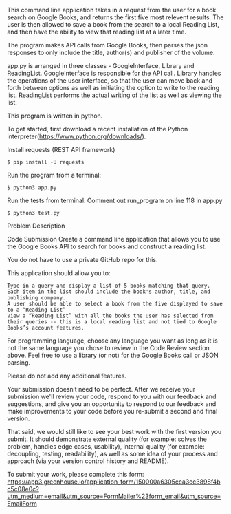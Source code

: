 This command line application takes in a request from the user for a book search on Google Books, and returns the first five most relevent results. The user is then allowed to save a book from the search to a local Reading List, and then have the ability to view that reading list at a later time.

The program makes API calls from Google Books, then parses the json responses to only include the title, author(s) and publisher of the volume.

app.py is arranged in three classes - GoogleInterface, Library and ReadingList. GoogleInterface is responsible for the API call. Library handles the operations of the user interface, so that the user can move back and forth between options as well as initiating the option to write to the reading list. ReadingList performs the actual writing of the list as well as viewing the list.

This program is written in python.

To get started, first download a recent installation of the Python interpreter(https://www.python.org/downloads/).

Install requests (REST API framework)

```
$ pip install -U requests
```

Run the program from a terminal:

```
$ python3 app.py
```

Run the tests from terminal:
Comment out run_program on line 118 in app.py

```
$ python3 test.py
```

Problem Description

Code Submission
Create a command line application that allows you to use the Google Books API to search for books and construct a reading list.

You do not have to use a private GitHub repo for this.

This application should allow you to:

    Type in a query and display a list of 5 books matching that query.
    Each item in the list should include the book's author, title, and publishing company.
    A user should be able to select a book from the five displayed to save to a “Reading List”
    View a “Reading List” with all the books the user has selected from their queries -- this is a local reading list and not tied to Google Books’s account features.

For programming language, choose any language you want as long as it is not the same language you chose to review in the Code Review section above. Feel free to use a library (or not) for the Google Books call or JSON parsing.

Please do not add any additional features.

Your submission doesn’t need to be perfect. After we receive your submission we'll review your code, respond to you with our feedback and suggestions, and give you an opportunity to respond to our feedback and make improvements to your code before you re-submit a second and final version.

That said, we would still like to see your best work with the first version you submit. It should demonstrate external quality (for example: solves the problem, handles edge cases, usability), internal quality (for example: decoupling, testing, readability), as well as some idea of your process and approach (via your version control history and README).

To submit your work, please complete this form: https://app3.greenhouse.io/application_form/150000a6305cca3cc3898f4bc5c08e0c?utm_medium=email&utm_source=FormMailer%23form_email&utm_source=EmailForm
